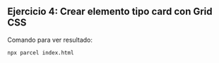 ## Ejercicio 4: Crear elemento tipo card con Grid CSS

Comando para ver resultado:

```bash
npx parcel index.html
```
